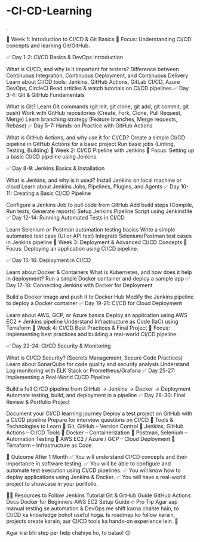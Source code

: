 # -CI-CD-Learning
.

📍 Week 1: Introduction to CI/CD & Git Basics
🎯 Focus: Understanding CI/CD concepts and learning Git/GitHub.

✅ Day 1-2: CI/CD Basics & DevOps Introduction

What is CI/CD, and why is it important for testers?
Difference between Continuous Integration, Continuous Deployment, and Continuous Delivery
Learn about CI/CD tools: Jenkins, GitHub Actions, GitLab CI/CD, Azure DevOps, CircleCI
Read articles & watch tutorials on CI/CD pipelines
✅ Day 3-4: Git & GitHub Fundamentals

What is Git? Learn Git commands (git init, git clone, git add, git commit, git push)
Work with GitHub repositories (Create, Fork, Clone, Pull Request, Merge)
Learn branching strategy (Feature branches, Merge requests, Rebase)
✅ Day 5-7: Hands-on Practice with GitHub Actions

What is GitHub Actions, and why use it for CI/CD?
Create a simple CI/CD pipeline in GitHub Actions for a basic project
Run basic jobs (Linting, Testing, Building)
📍 Week 2: CI/CD Pipeline with Jenkins
🎯 Focus: Setting up a basic CI/CD pipeline using Jenkins.

✅ Day 8-9: Jenkins Basics & Installation

What is Jenkins, and why is it used?
Install Jenkins on local machine or cloud
Learn about Jenkins Jobs, Pipelines, Plugins, and Agents
✅ Day 10-11: Creating a Basic CI/CD Pipeline

Configure a Jenkins Job to pull code from GitHub
Add build steps (Compile, Run tests, Generate reports)
Setup Jenkins Pipeline Script using Jenkinsfile
✅ Day 12-14: Running Automated Tests in CI/CD

Learn Selenium or Postman automation testing basics
Write a simple automated test case (UI or API test)
Integrate Selenium/Postman test cases in Jenkins pipeline
📍 Week 3: Deployment & Advanced CI/CD Concepts
🎯 Focus: Deploying an application using CI/CD pipeline.

✅ Day 15-16: Deployment in CI/CD

Learn about Docker & Containers
What is Kubernetes, and how does it help in deployment?
Run a simple Docker container and deploy a sample app
✅ Day 17-18: Connecting Jenkins with Docker for Deployment

Build a Docker image and push it to Docker Hub
Modify the Jenkins pipeline to deploy a Docker container
✅ Day 19-21: CI/CD for Cloud Deployment

Learn about AWS, GCP, or Azure basics
Deploy an application using AWS EC2 + Jenkins pipeline
Understand Infrastructure as Code (IaC) using Terraform
📍 Week 4: CI/CD Best Practices & Final Project
🎯 Focus: Implementing best practices and building a real-world CI/CD pipeline.

✅ Day 22-24: CI/CD Security & Monitoring

What is CI/CD Security? (Secrets Management, Secure Code Practices)
Learn about SonarQube for code quality and security analysis
Understand Log monitoring with ELK Stack or Prometheus/Grafana
✅ Day 25-27: Implementing a Real-World CI/CD Pipeline

Build a full CI/CD pipeline from GitHub → Jenkins → Docker → Deployment
Automate testing, build, and deployment in a pipeline
✅ Day 28-30: Final Review & Portfolio Project

Document your CI/CD learning journey
Deploy a test project on GitHub with a CI/CD pipeline
Prepare for interview questions on CI/CD
📌 Tools & Technologies to Learn
🔹 Git, GitHub – Version Control
🔹 Jenkins, GitHub Actions – CI/CD Tools
🔹 Docker – Containerization
🔹 Postman, Selenium – Automation Testing
🔹 AWS EC2 / Azure / GCP – Cloud Deployment
🔹 Terraform – Infrastructure as Code

🚀 Outcome After 1 Month
✅ You will understand CI/CD concepts and their importance in software testing.
✅ You will be able to configure and automate test execution using CI/CD pipelines.
✅ You will know how to deploy applications using Jenkins & Docker.
✅ You will have a real-world project to showcase in your portfolio.

👨‍💻 Resources to Follow
Jenkins Tutorial
Git & GitHub Guide
GitHub Actions Docs
Docker for Beginners
AWS EC2 Setup Guide
🔥 Pro Tip
Agar aap manual testing se automation & DevOps me shift karna chahte hain, to CI/CD ka knowledge bohot useful hoga. Is roadmap ko follow karain, projects create karain, aur CI/CD tools ka hands-on experience lein. 🚀

Agar kisi bhi step per help chahiye ho, to batao! 😊







